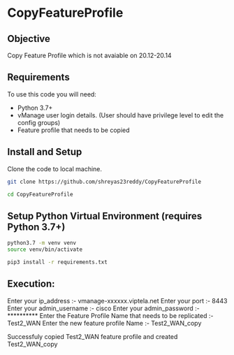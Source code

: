 # CopyFeatureProfile


## Objective

Copy Feature Profile which is not avaiable on 20.12-20.14 


## Requirements

To use this code you will need:

- Python 3.7+
- vManage user login details. (User should have privilege level to edit the config groups)
- Feature profile that needs to be copied


## Install and Setup

Clone the code to local machine.

```bash
git clone https://github.com/shreyas23reddy/CopyFeatureProfile
```
```bash
cd CopyFeatureProfile
```

## Setup Python Virtual Environment (requires Python 3.7+)

```bash
python3.7 -m venv venv
source venv/bin/activate
```
```bash
pip3 install -r requirements.txt
```

## Execution: 

Enter your ip_address :- vmanage-xxxxxx.viptela.net
Enter your port :- 8443
Enter your admin_username :- cisco
Enter your admin_password :- **********
Enter the Feature Profile Name that needs to be replicated :- Test2_WAN
Enter the new feature profile Name :- Test2_WAN_copy

 Successfuly copied Test2_WAN feature profile and created Test2_WAN_copy

